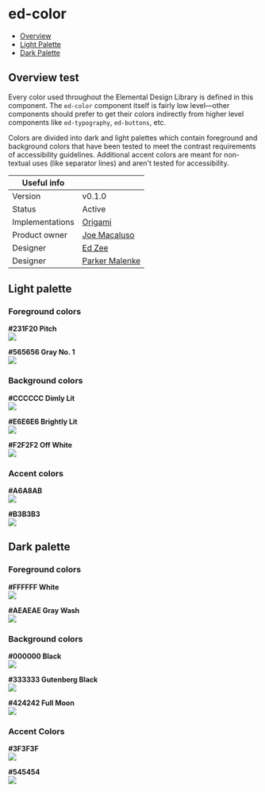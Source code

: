 # ed-color

* [Overview](#overview)
* [Light Palette](#light-palette)
* [Dark Palette](#dark-palette)

## Overview test
Every color used throughout the Elemental Design Library is defined in this component. The `ed-color` component itself is fairly low level—other components should prefer to get their colors indirectly from higher level components like `ed-typography`, `ed-buttons`, etc.

Colors are divided into dark and light palettes which contain foreground and background colors that have been tested to meet the contrast requirements of accessibility guidelines. Additional accent colors are meant for non-textual uses (like separator lines) and aren't tested for accessibility.

|   Useful info          |                                       |
|------------------------|---------------------------------------|
|   Version              |    v0.1.0                             |
|   Status               |    Active                             |
|   Implementations      |    [Origami][reg-entry]               |
|   Product owner        |    [Joe Macaluso][jm-contact]         |
|   Designer             |    [Ed Zee][ez-contact]               |
|   Designer             |    [Parker Malenke][pm-contact]       |

[pm-contact]: mailto:parker.malenke@pearson.com
[ez-contact]: mailto:edward.zee@pearson.com
[jm-contact]: mailto:joe.macaluso@pearson.com
[reg-entry]:  https://origami.pearsoned.com/registry/components/o-color


## Light palette

### Foreground colors

**#231F20 Pitch**  
![](http://dummyimage.com/200x40/231F20/231F20)


**#565656 Gray No. 1**  
![](http://dummyimage.com/200x40/56/56)

### Background colors

**#CCCCCC Dimly Lit**  
![](http://dummyimage.com/200x40/ccc/ccc)

**#E6E6E6 Brightly Lit**  
![](http://dummyimage.com/200x40/e6/e6)

**#F2F2F2 Off White**  
![](http://dummyimage.com/200x40/f2/f2)

### Accent colors

**#A6A8AB**  
![](http://dummyimage.com/200x40/a6a8ab/a6a8ab)

**#B3B3B3**  
![](http://dummyimage.com/200x40/b3/b3)




## Dark palette

### Foreground colors

**#FFFFFF White**  
![](http://dummyimage.com/200x40/fff/fff)

**#AEAEAE Gray Wash**  
![](http://dummyimage.com/200x40/aaa/aaa)



### Background colors

**#000000 Black**  
![](http://dummyimage.com/200x40/000)

**#333333 Gutenberg Black**  
![](http://dummyimage.com/200x40/333/333)

**#424242  Full Moon**  
![](http://dummyimage.com/200x40/42/42)


### Accent Colors

**#3F3F3F**  
![](http://dummyimage.com/200x40/3f3f3f/3f3f3f)

**#545454**  
![](http://dummyimage.com/200x40/545454/545454)
